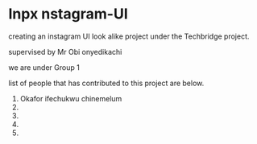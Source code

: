 # Inpx nstagram-UI

creating an instagram UI look alike project under the Techbridge project.

supervised by Mr Obi onyedikachi

we are under Group 1

list of people that has contributed to this project are below.

1. Okafor ifechukwu chinemelum
2.
3.
4.
5.
